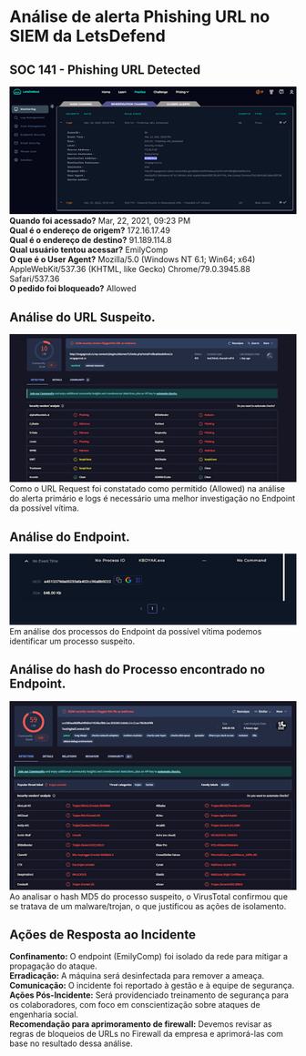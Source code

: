 # Análise de alerta Phishing URL no SIEM da  LetsDefend 
## SOC 141 - Phishing URL Detected
![Tela do Alerta de Caso](/images/1.png)<br>
__Quando foi acessado?__ Mar, 22, 2021, 09:23 PM<br>
__Qual é o endereço de origem?__ 172.16.17.49<br>
__Qual é o endereço de destino?__ 91.189.114.8<br>
__Qual usuário tentou acessar?__ EmilyComp <br>
__O que é o User Agent?__ Mozilla/5.0 (Windows NT 6.1; Win64; x64) AppleWebKit/537.36 (KHTML, like Gecko) Chrome/79.0.3945.88 Safari/537.36<br>
__O pedido foi bloqueado?__ Allowed<br>

## Análise do URL Suspeito.
![Analise de URL Suspeito VirusToral ](/images/2.png)<br>
Como o URL Request foi constatado como permitido (Allowed) na análise do alerta primário e logs é necessário uma melhor investigação no Endpoint da possível vítima.

## Análise do Endpoint.
![Analise do Endpoint processo suspeito ](/images/3.png)<br>
Em análise dos processos do Endpoint  da possível vítima podemos identificar um processo suspeito.

## Análise do hash do Processo encontrado no Endpoint.
![Analise Hash processo ](/images/4.png)<br>
Ao analisar o hash MD5 do processo suspeito, o VirusTotal confirmou que se tratava de um malware/trojan, o que justificou as ações de isolamento.<br>

## Ações de Resposta ao Incidente
__Confinamento:__ O endpoint (EmilyComp) foi isolado da rede para mitigar a propagação do ataque.<br>
__Erradicação:__ A máquina será desinfectada para remover a ameaça.<br>
__Comunicação:__ O incidente foi reportado à gestão e à equipe de segurança.<br>
__Ações Pós-Incidente:__ Será providenciado treinamento de segurança para os colaboradores, com foco em conscientização sobre ataques de engenharia social.<br>
__Recomendação para aprimoramento de firewall:__ Devemos revisar as regras de bloqueios de URLs no Firewall da empresa e aprimorá-las com base no resultado dessa análise.<br>


